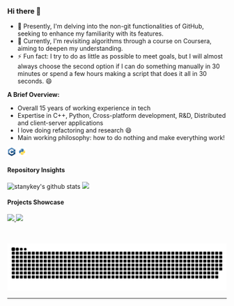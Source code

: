 ### Hi there 👋

- 🔭 Presently, I'm delving into the non-git functionalities of GitHub, seeking to enhance my familiarity with its features.
- 🌱 Currently, I'm revisiting algorithms through a course on Coursera, aiming to deepen my understanding.
- ⚡ Fun fact: I try to do as little as possible to meet goals, but I will almost always choose the second option if I can do something manually in 30 minutes or spend a few hours making a script that does it all in 30 seconds. 😄

**A Brief Overview:**
- Overall 15 years of working experience in tech
- Expertise in C++, Python, Cross-platform development, R&D, Distributed and client-server applications
- I love doing refactoring and research 😄
- Main working philosophy: how to do nothing and make everything work!

<code><img height="20" src="https://raw.githubusercontent.com/github/explore/80688e429a7d4ef2fca1e82350fe8e3517d3494d/topics/cpp/cpp.png"></code>
<code><img height="20" src="https://raw.githubusercontent.com/github/explore/80688e429a7d4ef2fca1e82350fe8e3517d3494d/topics/python/python.png"></code>

#### Repository Insights
<div>
  <img height="135px" src="https://github-readme-stats.vercel.app/api?username=stanykey&theme=buefy&show_icons=true&hide_title=true&hide_rank=true&include_all_commits=true&count_private=true&line_height=21" alt="stanykey's github stats" />
  <img height="135px" src="https://github-readme-stats.vercel.app/api/top-langs/?username=stanykey&theme=buefy&show_icons=true&hide_title=true&layout=compact&line_height=21" />
</div>

#### Projects Showcase
<div>
  <a href="https://github.com/stanykey/wheels">
    <img src="https://github-readme-stats.vercel.app/api/pin/?username=stanykey&repo=wheels&theme=buefy" />
  </a>
  <a href="https://github.com/stanykey/shell-tools">
    <img src="https://github-readme-stats.vercel.app/api/pin/?username=stanykey&repo=shell-tools&theme=buefy" />
  </a>
<div>

<br />
<br />

![Snake animation](https://github.com/stanykey/stanykey/blob/output/github-contribution-grid-snake.svg)

---
